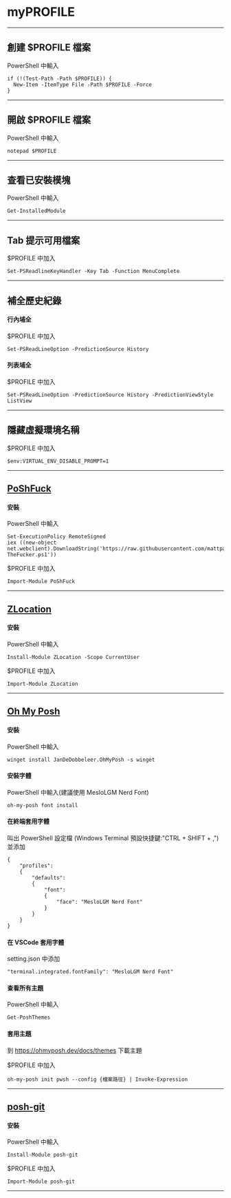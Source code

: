 # myPROFILE

---

## 創建 $PROFILE 檔案

PowerShell 中輸入

```
if (!(Test-Path -Path $PROFILE)) {
  New-Item -ItemType File -Path $PROFILE -Force
}
```

---

## 開啟 $PROFILE 檔案

PowerShell 中輸入

```
notepad $PROFILE
```

---

## 查看已安裝模塊

PowerShell 中輸入

```
Get-InstalledModule
```

---

## Tab 提示可用檔案

$PROFILE 中加入

```
Set-PSReadlineKeyHandler -Key Tab -Function MenuComplete
```

---

## 補全歷史紀錄

#### 行內埔全

$PROFILE 中加入

```
Set-PSReadLineOption -PredictionSource History
```

#### 列表埔全

$PROFILE 中加入

```
Set-PSReadLineOption -PredictionSource History -PredictionViewStyle ListView
```

---

## 隱藏虛擬環境名稱

$PROFILE 中加入

```
$env:VIRTUAL_ENV_DISABLE_PROMPT=1
```

---

## [PoShFuck](https://github.com/mattparkes/PoShFuck)

#### 安裝

PowerShell 中輸入

```
Set-ExecutionPolicy RemoteSigned
iex ((new-object net.webclient).DownloadString('https://raw.githubusercontent.com/mattparkes/PoShFuck/master/Install-TheFucker.ps1'))
```

$PROFILE 中加入

```
Import-Module PoShFuck
```

---

## [ZLocation](https://github.com/vors/ZLocation)

#### 安裝

PowerShell 中輸入

```
Install-Module ZLocation -Scope CurrentUser
```

$PROFILE 中加入

```
Import-Module ZLocation
```

---

## [Oh My Posh](https://ohmyposh.dev)

#### 安裝

PowerShell 中輸入

```
winget install JanDeDobbeleer.OhMyPosh -s winget
```

#### 安裝字體

PowerShell 中輸入(建議使用 MesloLGM Nerd Font)

```
oh-my-posh font install
```

#### 在終端套用字體

叫出 PowerShell 設定檔 (Windows Terminal 預設快捷鍵:"CTRL + SHIFT + ,") 並添加

```
{
    "profiles":
    {
        "defaults":
        {
            "font":
            {
                "face": "MesloLGM Nerd Font"
            }
        }
    }
}
```

#### 在 VSCode 套用字體

setting.json 中添加

```
"terminal.integrated.fontFamily": "MesloLGM Nerd Font"
```

#### 查看所有主題

PowerShell 中輸入

```
Get-PoshThemes
```

#### 套用主題

到 https://ohmyposh.dev/docs/themes 下載主題

$PROFILE 中加入

```
oh-my-posh init pwsh --config {檔案路徑} | Invoke-Expression
```

---

## [posh-git](https://github.com/dahlbyk/posh-git)

#### 安裝

PowerShell 中輸入

```
Install-Module posh-git
```

$PROFILE 中加入

```
Import-Module posh-git
```

---
